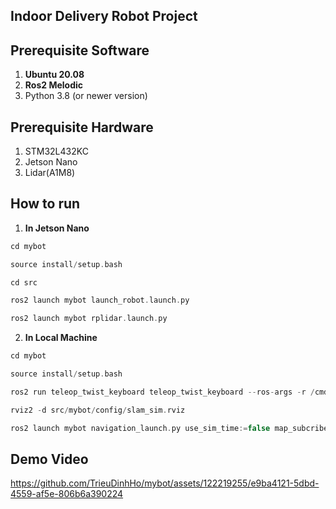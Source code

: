 ## Indoor Delivery Robot Project
## Prerequisite Software
1. **Ubuntu 20.08**
2. **Ros2 Melodic**
3. Python 3.8 (or newer version)
## Prerequisite Hardware
1. STM32L432KC
2. Jetson Nano
3. Lidar(A1M8)
## How to run
1. **In Jetson Nano**
```c
cd mybot
```
```c
source install/setup.bash
```
```c
cd src 
```
```c
ros2 launch mybot launch_robot.launch.py
```
```c
ros2 launch mybot rplidar.launch.py 
```
2. **In Local Machine**
```c
cd mybot
```
```c
source install/setup.bash
```
```c
ros2 run teleop_twist_keyboard teleop_twist_keyboard --ros-args -r /cmd_vel:=/diff_cont/cmd_vel_unstamped
```
```c
rviz2 -d src/mybot/config/slam_sim.rviz
```
```c
ros2 launch mybot navigation_launch.py use_sim_time:=false map_subcribe_transient_local:=true
```
## Demo Video
https://github.com/TrieuDinhHo/mybot/assets/122219255/e9ba4121-5dbd-4559-af5e-806b6a390224
